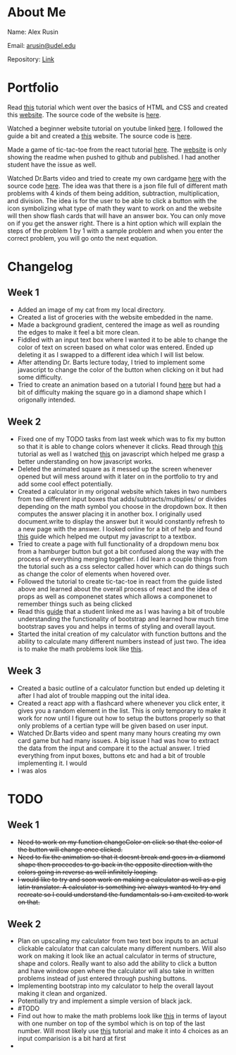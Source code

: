 # About Me

Name: Alex Rusin

Email: arusin@udel.edu

Repository: [Link](https://github.com/aerusin/portfolio.github.io)

# Portfolio
Read [this](https://marksheet.io/) tutorial which went over the basics of HTML and CSS and created this [website](https://aerusin.github.io/website/). The source code of the website is [here](https://github.com/aerusin/website/blob/main/index.html). 

Watched a beginner website tutorial on youtube linked [here](https://www.youtube.com/watch?v=FazgJVnrVuI&t=1575s&ab_channel=BrianDesign). I followed the guide a bit and created a [this](https://aerusin.github.io/website2/) website. The source code is [here](https://github.com/aerusin/website2/blob/main/index.html).

Made a game of tic-tac-toe from the react tutorial [here](https://reactjs.org/tutorial/tutorial.html). The [website](https://aerusin.github.io/reactTic-Tac-Toe/) is only showing the readme when pushed to github and published. I had another student have the issue as well.

Watched Dr.Barts video and tried to create my own cardgame [here](https://aerusin.github.io/reactcardgame/) with the source code [here](https://github.com/aerusin/reactcardgame). The idea was that there is a json file full of different math problems with 4 kinds of them being addition, subtraction, multiplication, and division. The idea is for the user to be able to click a button with the icon symbolizing what type of math they want to work on and the website will then show flash cards that will have an answer box. You can only move on if you get the answer right. There is a hint option which will explain the steps of the problem 1 by 1 with a sample problem and when you enter the correct problem, you will go onto the next equation.


# Changelog
## Week 1
* Added an image of my cat from my local directory.
* Created a list of groceries with the website embedded in the name.
* Made a background gradient, centered the image as well as rounding the edges to make it feel a bit more clean.
* Fiddled with an input text box where I wanted it to be able to change the color of text on screen based on what color was entered. Ended up deleting it as I swapped to a different idea which I will list below.
* After attending Dr. Barts lecture today, I tried to implement some javascript to change the color of the button when clicking on it but had some difficulty.
* Tried to create an animation based on a tutorial I found [here](https://www.w3schools.com/css/css3_animations.asp) but had a bit of difficulty making the square go in a diamond shape which I origonally intended.
## Week 2
* Fixed one of my TODO tasks from last week which was to fix my button so that it is able to change colors whenever it clicks. Read through [this](https://www.w3schools.com/js/) tutorial as well as I watched [this](https://www.youtube.com/watch?v=_GTMOmRrqkU&t=1516s&ab_channel=devdojo) on javascript which helped me grasp a better understanding on how javascript works.
* Deleted the animated square as it messed up the screen whenever opened but will mess around with it later on in the portfolio to try and add some cool effect potentially.
* Created a calculator in my origonal website which takes in two numbers from two different input boxes that adds/subtracts/multiplies/ or divides depending on the math symbol you choose in the dropdown box. It then computes the answer placing it in another box. I originally used document.write to display the answer but it would constantly refresh to a new page with the answer. I looked online for a bit of help and found [this](https://www.tutorialspoint.com/how-to-output-javascript-into-a-textbox) guide which helped me output my javascript to a textbox.
* Tried to create a page with full functionality of a dropdown menu box from a hamburger button but got a bit confused along the way with the process of everything merging together. I did learn a couple things from the tutorial such as a css selector called hover which can do things such as change the color of elements when hovered over.
* Followed the tutorial to create tic-tac-toe in react from the guide listed above and learned about the overall process of react and the idea of props as well as componenet states which allows a componenet to remember things such as being clicked
* Read this [guide](https://www.freecodecamp.org/news/learn-the-bootstrap-4-grid-system-in-10-minutes-e83bfae115da/) that a student linked me as I was having a bit of trouble understanding the functionality of bootstrap and learned how much time bootstrap saves you and helps in terms of styling and overall layout.
* Started the inital creation of my calculator with function buttons and the ability to calculate many different numbers instead of just two. The idea is to make the math problems look like [this](https://apps.apple.com/us/app/math-drills-math-flash-cards/id1498107670).
## Week 3
* Created a basic outline of a calculator function but ended up deleting it after I had alot of trouble mapping out the inital idea.
* Created a react app with a flashcard where whenever you click enter, it gives you a random element in the list. This is only temporary to make it work for now until I figure out how to setup the buttons properly so that only problems of a certian type will be given based on user input.
* Watched Dr.Barts video and spent many many hours creating my own card game but had many issues. A big issue I had was how to extract the data from the input and compare it to the actual answer. I tried everything from input boxes, buttons etc and had a bit of trouble implementing it. I would 
* I was alos
# TODO
## Week 1
* ~~Need to work on my function changeColor on click so that the color of the button will change once clicked.~~
* ~~Need to fix the animation so that it doesnt break and goes in a diamond shape then proceedes to go back in the opposite direction with the colors going in reverse as well infinitely looping.~~
* ~~I would like to try and soon work on making a calculator as well as a pig latin translator. A calculator is something ive always wanted to try and recreate so I could understand the fundamentals so I am excited to work on that.~~
## Week 2
* Plan on upscaling my calculator from two text box inputs to an actual clickable calculator that can calculate many different numbers. Will also work on making it look like an actual calculator in terms of structure, shape and colors. Really want to also add the ability to click a button and have window open where the calculator will also take in written problems instead of just entered through pushing buttons.
* Implementing bootstrap into my calculator to help the overall layout making it clean and organized.
* Potentially try and implement a simple version of black jack.
* #TODO
* Find out how to make the math problems look like [this](https://apps.apple.com/us/app/math-drills-math-flash-cards/id1498107670) in terms of layout with one number on top of the symbol which is on top of the last number. Will most likely use [this](https://www.youtube.com/watch?v=F2JCjVSZlG0&t=1999s&ab_channel=freeCodeCamp.org) tutorial and make it into 4 choices as an input comparision is a bit hard at first 
* 
